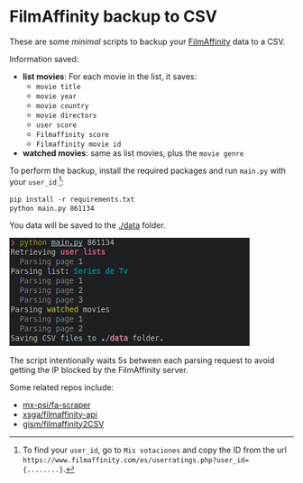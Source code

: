 # FilmAffinity backup to CSV

These are some _minimal_ scripts to backup your [FilmAffinity](https://www.filmaffinity.com/) data to a CSV.

Information saved:
* **list movies**: For each movie in the list, it saves:
    - `movie title`
    - `movie year`
    - `movie country`
    - `movie directors`
    - `user score`
    - `Filmaffinity score`
    - `Filmaffinity movie id`
* **watched movies**: same as list movies, plus the `movie genre`

To perform the backup, install the required packages and run `main.py` with your `user_id` [^1]:

[^1]: To find your `user_id`, go to `Mis votaciones` and copy the ID from the url `https://www.filmaffinity.com/es/userratings.php?user_id={........}`.

```console
pip install -r requirements.txt
python main.py 861134
```
You data will be saved to the [./data](./data) folder.

![alt text](console.png)

The script intentionally waits 5s between each parsing request to avoid getting the IP blocked by the FilmAffinity server.

Some related repos include:
* [mx-psi/fa-scraper](https://github.com/mx-psi/fa-scraper)
* [xsga/filmaffinity-api](https://github.com/xsga/filmaffinity-api)
* [gism/filmaffinity2CSV](https://github.com/gism/filmaffinity2CSV)
